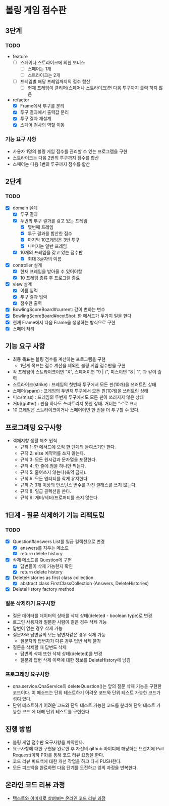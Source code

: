# 볼링 게임 점수판

## 3단계

### TODO
* feature
  * [ ] 스페어나 스트라이크에 의한 보너스
    * [ ] 스페어는 1개
    * [ ] 스트라이크는 2개
  * [ ] 프레임별 해당 프레임까지의 점수 합산
    * [ ] 현재 프레임이 클리어(스페어나 스트라이크)면 다음 투구까지 출력 하지 않음
* refactor
  * [x] Frame에서 투구를 분리
  * [x] 투구 결과에서 출력값 분리
  * [x] 투구 결과 재설계
  * [x] 스페어 검사의 역할 이동

### 기능 요구 사항
* 사용자 1명의 볼링 게임 점수를 관리할 수 있는 프로그램을 구현
* 스트라이크는 다음 2번의 투구까지 점수를 합산
* 스페어는 다음 1번의 투구까지 점수를 합산

## 2단계

### TODO
* [x] domain 설계
  * [x] 투구 결과
  * [x] 두번의 투구 결과를 갖고 있는 프레임
    * [x] 몇번째 프레임
    * [x] 투구 결과를 합산한 점수
    * [x] 마지막 10프레임은 3번 투구
    * [x] 나머지는 일반 프레임
  * [x] 10개의 프레임을 갖고 있는 점수판
    * [x] 최대 3글자의 이름
* [x] controller 설계
    * [x] 현재 프레임을 받아올 수 있어야함
    * [x] 10 프레임 종류 후 프로그램 종료
* [x] view 설계
  * [x] 이름 입력
  * [x] 투구 결과 입력
  * [x] 점수판 출력
* [x] BowlingScoreBoard#current: 값이 변하는 변수
* [x] BowlingScoreBoard#nextShot: 한 메서드가 두가지 일을 한다
* [x] 현재 Frame에서 다음 Frame을 생성하는 방식으로 구현
* [x] 스페어 처리

## 기능 요구 사항
 * 최종 목표는 볼링 점수를 계산하는 프로그램을 구현
   * 1단계 목표는 점수 계산을 제외한 볼링 게임 점수판을 구현
 * 각 프레임이 스트라이크이면 "X", 스페어이면 "9 | /", 미스이면 "8 | 1", 과 같이 출력
 * 스트라이크(strike) : 프레임의 첫번째 투구에서 모든 핀(10개)을 쓰러트린 상태
 * 스페어(spare) : 프레임의 두번재 투구에서 모든 핀(10개)을 쓰러트린 상태
 * 미스(miss) : 프레임의 두번재 투구에서도 모든 핀이 쓰러지지 않은 상태
 * 거터(gutter) : 핀을 하나도 쓰러트리지 못한 상태. 거터는 "-"로 표시
 * 10 프레임은 스트라이크이거나 스페어이면 한 번을 더 투구할 수 있다.

## 프로그래밍 요구사항
 * 객체지향 생활 체조 원칙
   * 규칙 1: 한 메서드에 오직 한 단계의 들여쓰기만 한다.
   * 규칙 2: else 예약어를 쓰지 않는다.
   * 규칙 3: 모든 원시값과 문자열을 포장한다.
   * 규칙 4: 한 줄에 점을 하나만 찍는다.
   * 규칙 5: 줄여쓰지 않는다(축약 금지).
   * 규칙 6: 모든 엔티티를 작게 유지한다.
   * 규칙 7: 3개 이상의 인스턴스 변수를 가진 클래스를 쓰지 않는다.
   * 규칙 8: 일급 콜렉션을 쓴다.
   * 규칙 9: 게터/세터/프로퍼티를 쓰지 않는다.
   
## 1단계 - 질문 삭제하기 기능 리팩토링
### TODO
* [x] Question#answers List<Answer>를 일급 컬랙션으로 변경
  * [x] answers를 지우는 메소드
  * [x] return delete history
* [x] 삭제 메소드를 Question에 구현
  * [x] 답변들이 삭제 가능한지 확인
  * [x] return delete history
* [x] DeleteHistories as first class collection
  * [x] abstract class FirstClassCollection (Answers, DeleteHistories)
* [x] DeleteHistory factory method

### 질문 삭제하기 요구사항
* 질문 데이터를 데이터의 상태를 삭제 상태(deleted - boolean type)로 변경
* 로그인 사용자와 질문한 사람이 같은 경우 삭제 가능
* 답변이 없는 경우 삭제 가능
* 질문자와 답변글의 모든 답변자같은 경우 삭제 가능
  * 질문자와 답변자가 다른 경우 답변 삭제 불가
* 질문을 삭제할 때 답변도 삭제
  * 답변의 삭제 또한 삭제 상태(deleted)를 변경
  * 질문과 답변 삭제 이력에 대한 정보를 DeleteHistory에 남김

### 프로그래밍 요구사항
* qna.service.QnaService의 deleteQuestion()는 앞의 질문 삭제 기능을 구현한 코드이다. 이 메소드는 단위 테스트하기 어려운 코드와 단위 테스트 가능한 코드가 섞여 있다.
* 단위 테스트하기 어려운 코드와 단위 테스트 가능한 코드를 분리해 단위 테스트 가능한 코드 에 대해 단위 테스트를 구현한다.

## 진행 방법
* 볼링 게임 점수판 요구사항을 파악한다.
* 요구사항에 대한 구현을 완료한 후 자신의 github 아이디에 해당하는 브랜치에 Pull Request(이하 PR)를 통해 코드 리뷰 요청을 한다.
* 코드 리뷰 피드백에 대한 개선 작업을 하고 다시 PUSH한다.
* 모든 피드백을 완료하면 다음 단계를 도전하고 앞의 과정을 반복한다.

## 온라인 코드 리뷰 과정
* [텍스트와 이미지로 살펴보는 온라인 코드 리뷰 과정](https://github.com/next-step/nextstep-docs/tree/master/codereview)
